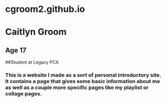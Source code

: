 # cgroom2.github.io
# Caitlyn Groom
## Age 17
##Student at Legacy PCA

### This is a website I made as a sort of personal introductory site. It contains a page that gives some basic information about me as well as a couple more specific pages like my playlist or collage pages.
